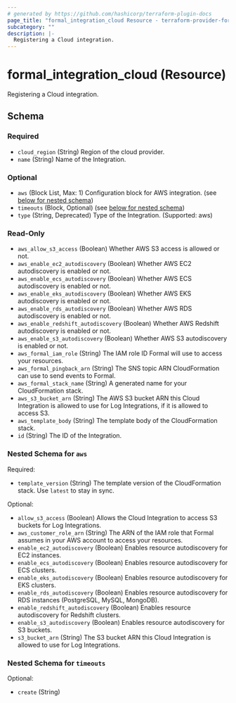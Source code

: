 ```yaml
---
# generated by https://github.com/hashicorp/terraform-plugin-docs
page_title: "formal_integration_cloud Resource - terraform-provider-formal"
subcategory: ""
description: |-
  Registering a Cloud integration.
---
```


# formal_integration_cloud (Resource)

Registering a Cloud integration.



<!-- schema generated by tfplugindocs -->
## Schema

### Required

- `cloud_region` (String) Region of the cloud provider.
- `name` (String) Name of the Integration.

### Optional

- `aws` (Block List, Max: 1) Configuration block for AWS integration. (see [below for nested schema](#nestedblock--aws))
- `timeouts` (Block, Optional) (see [below for nested schema](#nestedblock--timeouts))
- `type` (String, Deprecated) Type of the Integration. (Supported: aws)

### Read-Only

- `aws_allow_s3_access` (Boolean) Whether AWS S3 access is allowed or not.
- `aws_enable_ec2_autodiscovery` (Boolean) Whether AWS EC2 autodiscovery is enabled or not.
- `aws_enable_ecs_autodiscovery` (Boolean) Whether AWS ECS autodiscovery is enabled or not.
- `aws_enable_eks_autodiscovery` (Boolean) Whether AWS EKS autodiscovery is enabled or not.
- `aws_enable_rds_autodiscovery` (Boolean) Whether AWS RDS autodiscovery is enabled or not.
- `aws_enable_redshift_autodiscovery` (Boolean) Whether AWS Redshift autodiscovery is enabled or not.
- `aws_enable_s3_autodiscovery` (Boolean) Whether AWS S3 autodiscovery is enabled or not.
- `aws_formal_iam_role` (String) The IAM role ID Formal will use to access your resources.
- `aws_formal_pingback_arn` (String) The SNS topic ARN CloudFormation can use to send events to Formal.
- `aws_formal_stack_name` (String) A generated name for your CloudFormation stack.
- `aws_s3_bucket_arn` (String) The AWS S3 bucket ARN this Cloud Integration is allowed to use for Log Integrations, if it is allowed to access S3.
- `aws_template_body` (String) The template body of the CloudFormation stack.
- `id` (String) The ID of the Integration.

<a id="nestedblock--aws"></a>
### Nested Schema for `aws`

Required:

- `template_version` (String) The template version of the CloudFormation stack. Use `latest` to stay in sync.

Optional:

- `allow_s3_access` (Boolean) Allows the Cloud Integration to access S3 buckets for Log Integrations.
- `aws_customer_role_arn` (String) The ARN of the IAM role that Formal assumes in your AWS account to access your resources.
- `enable_ec2_autodiscovery` (Boolean) Enables resource autodiscovery for EC2 instances.
- `enable_ecs_autodiscovery` (Boolean) Enables resource autodiscovery for ECS clusters.
- `enable_eks_autodiscovery` (Boolean) Enables resource autodiscovery for EKS clusters.
- `enable_rds_autodiscovery` (Boolean) Enables resource autodiscovery for RDS instances (PostgreSQL, MySQL, MongoDB).
- `enable_redshift_autodiscovery` (Boolean) Enables resource autodiscovery for Redshift clusters.
- `enable_s3_autodiscovery` (Boolean) Enables resource autodiscovery for S3 buckets.
- `s3_bucket_arn` (String) The S3 bucket ARN this Cloud Integration is allowed to use for Log Integrations.


<a id="nestedblock--timeouts"></a>
### Nested Schema for `timeouts`

Optional:

- `create` (String)
